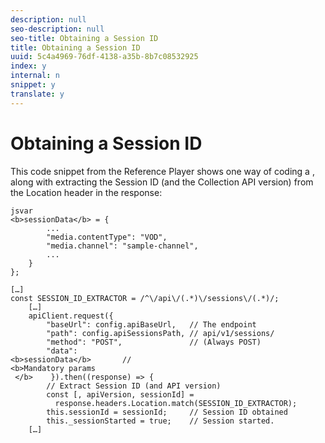 ```yaml
---
description: null
seo-description: null
seo-title: Obtaining a Session ID
title: Obtaining a Session ID
uuid: 5c4a4969-76df-4138-a35b-8b7c08532925
index: y
internal: n
snippet: y
translate: y
---
```


# Obtaining a Session ID


<a id="section_pry_xby_lcb"></a>

This code snippet from the Reference Player shows one way of coding a [](c_vhl_col-api_ref_sessions_req.md), along with extracting the Session ID (and the Collection API version) from the Location header in the response: 
```
jsvar  
<b>sessionData</b> = { 
        ... 
        "media.contentType": "VOD", 
        "media.channel": "sample-channel", 
        ... 
    } 
}; 
 
[…] 
const SESSION_ID_EXTRACTOR = /^\/api\/(.*)\/sessions\/(.*)/; 
    […] 
    apiClient.request({ 
        "baseUrl": config.apiBaseUrl,   // The endpoint 
        "path": config.apiSessionsPath, // api/v1/sessions/ 
        "method": "POST",               // (Always POST) 
        "data":  
<b>sessionData</b>       //  
<b>Mandatory params 
 </b>    }).then((response) => { 
        // Extract Session ID (and API version) 
        const [, apiVersion, sessionId] =  
          response.headers.Location.match(SESSION_ID_EXTRACTOR);  
        this.sessionId = sessionId;     // Session ID obtained 
        this._sessionStarted = true;    // Session started. 
    […]
```

